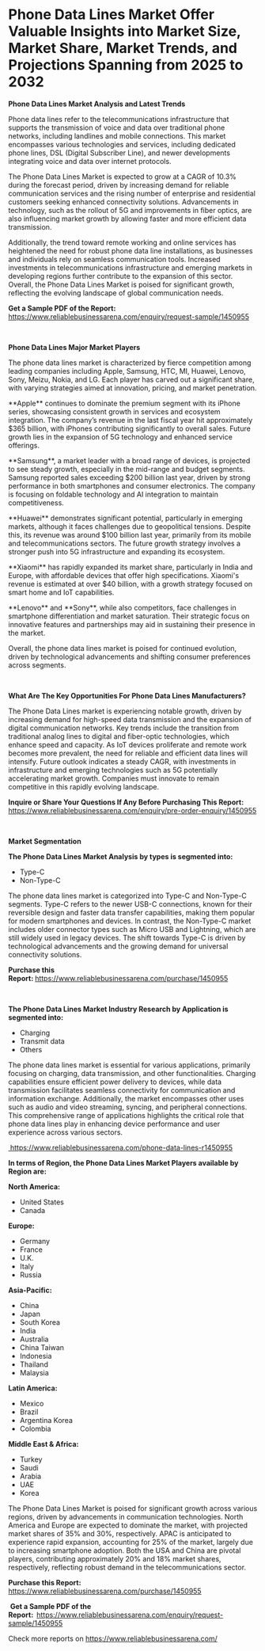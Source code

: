<p><h1>Phone Data Lines Market Offer Valuable Insights into Market Size, Market Share, Market Trends, and Projections Spanning from 2025 to 2032</h1></p><p><strong>Phone Data Lines Market Analysis and Latest Trends</strong></p>
<p><p>Phone data lines refer to the telecommunications infrastructure that supports the transmission of voice and data over traditional phone networks, including landlines and mobile connections. This market encompasses various technologies and services, including dedicated phone lines, DSL (Digital Subscriber Line), and newer developments integrating voice and data over internet protocols. </p><p>The Phone Data Lines Market is expected to grow at a CAGR of 10.3% during the forecast period, driven by increasing demand for reliable communication services and the rising number of enterprise and residential customers seeking enhanced connectivity solutions. Advancements in technology, such as the rollout of 5G and improvements in fiber optics, are also influencing market growth by allowing faster and more efficient data transmission. </p><p>Additionally, the trend toward remote working and online services has heightened the need for robust phone data line installations, as businesses and individuals rely on seamless communication tools. Increased investments in telecommunications infrastructure and emerging markets in developing regions further contribute to the expansion of this sector. Overall, the Phone Data Lines Market is poised for significant growth, reflecting the evolving landscape of global communication needs.</p></p>
<p><strong>Get a Sample PDF of the Report:&nbsp;</strong> <a href="https://www.reliablebusinessarena.com/enquiry/request-sample/1450955?utm_campaign=2225&utm_medium=2&utm_source=Github&utm_content=ia&utm_term=09022025&utm_id=phone-data-lines">https://www.reliablebusinessarena.com/enquiry/request-sample/1450955</a></p>
<p>&nbsp;</p>
<p><strong>Phone Data Lines Major Market Players</strong></p>
<p><p>The phone data lines market is characterized by fierce competition among leading companies including Apple, Samsung, HTC, MI, Huawei, Lenovo, Sony, Meizu, Nokia, and LG. Each player has carved out a significant share, with varying strategies aimed at innovation, pricing, and market penetration.</p><p>**Apple** continues to dominate the premium segment with its iPhone series, showcasing consistent growth in services and ecosystem integration. The company’s revenue in the last fiscal year hit approximately $365 billion, with iPhones contributing significantly to overall sales. Future growth lies in the expansion of 5G technology and enhanced service offerings.</p><p>**Samsung**, a market leader with a broad range of devices, is projected to see steady growth, especially in the mid-range and budget segments. Samsung reported sales exceeding $200 billion last year, driven by strong performance in both smartphones and consumer electronics. The company is focusing on foldable technology and AI integration to maintain competitiveness.</p><p>**Huawei** demonstrates significant potential, particularly in emerging markets, although it faces challenges due to geopolitical tensions. Despite this, its revenue was around $100 billion last year, primarily from its mobile and telecommunications sectors. The future growth strategy involves a stronger push into 5G infrastructure and expanding its ecosystem.</p><p>**Xiaomi** has rapidly expanded its market share, particularly in India and Europe, with affordable devices that offer high specifications. Xiaomi's revenue is estimated at over $40 billion, with a growth strategy focused on smart home and IoT capabilities.</p><p>**Lenovo** and **Sony**, while also competitors, face challenges in smartphone differentiation and market saturation. Their strategic focus on innovative features and partnerships may aid in sustaining their presence in the market.</p><p>Overall, the phone data lines market is poised for continued evolution, driven by technological advancements and shifting consumer preferences across segments.</p></p>
<p>&nbsp;</p>
<p><strong>What Are The Key Opportunities For Phone Data Lines Manufacturers?</strong></p>
<p><p>The Phone Data Lines market is experiencing notable growth, driven by increasing demand for high-speed data transmission and the expansion of digital communication networks. Key trends include the transition from traditional analog lines to digital and fiber-optic technologies, which enhance speed and capacity. As IoT devices proliferate and remote work becomes more prevalent, the need for reliable and efficient data lines will intensify. Future outlook indicates a steady CAGR, with investments in infrastructure and emerging technologies such as 5G potentially accelerating market growth. Companies must innovate to remain competitive in this rapidly evolving landscape.</p></p>
<p><strong>Inquire or Share Your Questions If Any Before Purchasing This Report:</strong> <a href="https://www.reliablebusinessarena.com/enquiry/pre-order-enquiry/1450955?utm_campaign=2225&utm_medium=2&utm_source=Github&utm_content=ia&utm_term=09022025&utm_id=phone-data-lines">https://www.reliablebusinessarena.com/enquiry/pre-order-enquiry/1450955</a></p>
<p>&nbsp;</p>
<p><strong>Market Segmentation</strong></p>
<p><strong>The Phone Data Lines Market Analysis by types is segmented into:</strong></p>
<p><ul><li>Type-C</li><li>Non-Type-C</li></ul></p>
<p><p>The phone data lines market is categorized into Type-C and Non-Type-C segments. Type-C refers to the newer USB-C connections, known for their reversible design and faster data transfer capabilities, making them popular for modern smartphones and devices. In contrast, the Non-Type-C market includes older connector types such as Micro USB and Lightning, which are still widely used in legacy devices. The shift towards Type-C is driven by technological advancements and the growing demand for universal connectivity solutions.</p></p>
<p><strong>Purchase this Report:&nbsp;</strong><a href="https://www.reliablebusinessarena.com/purchase/1450955?utm_campaign=2225&utm_medium=2&utm_source=Github&utm_content=ia&utm_term=09022025&utm_id=phone-data-lines">https://www.reliablebusinessarena.com/purchase/1450955</a></p>
<p>&nbsp;</p>
<p><strong>The Phone Data Lines Market Industry Research by Application is segmented into:</strong></p>
<p><ul><li>Charging</li><li>Transmit data</li><li>Others</li></ul></p>
<p><p>The phone data lines market is essential for various applications, primarily focusing on charging, data transmission, and other functionalities. Charging capabilities ensure efficient power delivery to devices, while data transmission facilitates seamless connectivity for communication and information exchange. Additionally, the market encompasses other uses such as audio and video streaming, syncing, and peripheral connections. This comprehensive range of applications highlights the critical role that phone data lines play in enhancing device performance and user experience across various sectors.</p></p>
<p><a href="https://www.reliablebusinessarena.com/phone-data-lines-r1450955?utm_campaign=2225&utm_medium=2&utm_source=Github&utm_content=ia&utm_term=09022025&utm_id=phone-data-lines">&nbsp;https://www.reliablebusinessarena.com/phone-data-lines-r1450955</a></p>
<p><strong>In terms of Region, the Phone Data Lines Market Players available by Region are:</strong></p>
<p>
    <p> <strong> North America: </strong>
        <ul>
            <li>United States</li>
            <li>Canada</li>
        </ul>
        </p> 
    <p> <strong> Europe: </strong>
        <ul>
            <li>Germany</li>
            <li>France</li>
            <li>U.K.</li>
            <li>Italy</li>
            <li>Russia</li>
        </ul>
        </p> 
    <p> <strong> Asia-Pacific: </strong>
        <ul>
            <li>China</li>
            <li>Japan</li>
            <li>South Korea</li>
            <li>India</li>
            <li>Australia</li>
            <li>China Taiwan</li>
            <li>Indonesia</li>
            <li>Thailand</li>
            <li>Malaysia</li>
        </ul>
        </p> 
    <p> <strong> Latin America: </strong>
        <ul>
            <li>Mexico</li>
            <li>Brazil</li>
            <li>Argentina Korea</li>
            <li>Colombia</li>
        </ul>
        </p> 
    <p> <strong> Middle East & Africa: </strong>
        <ul>
            <li>Turkey</li>
            <li>Saudi</li>
            <li>Arabia</li>
            <li>UAE</li>
            <li>Korea</li>
        </ul>
    </p>
    </p>
<p><p>The Phone Data Lines Market is poised for significant growth across various regions, driven by advancements in communication technologies. North America and Europe are expected to dominate the market, with projected market shares of 35% and 30%, respectively. APAC is anticipated to experience rapid expansion, accounting for 25% of the market, largely due to increasing smartphone adoption. Both the USA and China are pivotal players, contributing approximately 20% and 18% market shares, respectively, reflecting robust demand in the telecommunications sector.</p></p>
<p><strong>Purchase this Report: </strong><a href="https://www.reliablebusinessarena.com/purchase/1450955?utm_campaign=2225&utm_medium=2&utm_source=Github&utm_content=ia&utm_term=09022025&utm_id=phone-data-lines">https://www.reliablebusinessarena.com/purchase/1450955</a></p>
<p>&nbsp;<strong>Get a Sample PDF of the Report:&nbsp;&nbsp;</strong><a href="https://www.reliablebusinessarena.com/enquiry/request-sample/1450955?utm_campaign=2225&utm_medium=2&utm_source=Github&utm_content=ia&utm_term=09022025&utm_id=phone-data-lines">https://www.reliablebusinessarena.com/enquiry/request-sample/1450955</a></p>
<p><strong></strong></p>
<p>Check more reports on <a href="https://www.reliablebusinessarena.com/?utm_campaign=2225&utm_medium=2&utm_source=Github&utm_content=ia&utm_term=09022025&utm_id=phone-data-lines">https://www.reliablebusinessarena.com/</a></p>